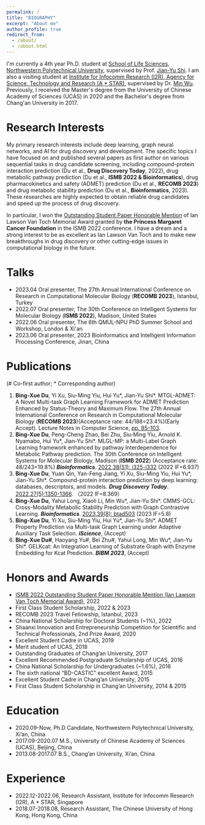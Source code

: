 ```yaml
---
permalink: /
title: "BIOGRAPHY"
excerpt: "About me"
author_profile: true
redirect_from: 
  - /about/
  - /about.html
---
```


I'm currently a 4th year Ph.D. student at [School of Life Sciences, Northwestern Polytechnical University](https://shengming.nwpu.edu.cn/Home.htm), supervised by Prof. [Jian-Yu Shi](https://www.researchgate.net/profile/Jian-Yu-Shi). I am also a visiting student at [Institute for Infocomm Research (I2R), Agency for Science, Technology and Research (A * STAR)](https://www.a-star.edu.sg/i2r), supervised by Dr. [Min Wu](https://sites.google.com/site/wumincf/home). Previously, I received the Master's degree from the University of Chinese Academy of Sciences (UCAS) in 2020 and the Bachelor's degree from Chang'an University in 2017.

Research Interests
======
My primary research interests include deep learning, graph neural networks, and AI for drug discovery and development. The specific topics I have focused on and published several papers as first author on various sequential tasks in drug candidate screening, including compound-protein interaction prediction (Du et al., **Drug Discovery Today**, 2022), drug metabolic pathway prediction (Du et al., **ISMB 2022 & Bioinformatics**), drug pharmacokinetics and safety (ADMET) prediction (Du et al., **RECOMB 2023**) and drug metabolic stability prediction (Du et al., **Bioinformatics**, 2023). These researches are highly expected to obtain reliable drug candidates and speed up the process of drug discovery.

In particular, I won the [Outstanding Student Paper Honorable Mention](https://www.iscb.org/ismb2022-general-info/award-winners) of Ian Lawson Van Toch Memorial Award granted by **the Princess Margaret Cancer Foundation** in the ISMB 2022 conference. I have a dream and a strong interest to be as excellent as Ian Lawson Van Toch and to make new breakthroughs in drug discovery or other cutting-edge issues in computational biology in the future. 

Talks
======
+ 2023.04 Oral presenter, The 27th Annual International Conference on Research in Computational Molecular Biology (**RECOMB 2023**), Istanbul, Turkey
+ 2022.07 Oral presenter, The 30th Conference on Intelligent Systems for Molecular Biology (**ISMB 2022**), Madison, United States
+ 2022.06 Oral presenter, The 6th QMUL-NPU PhD Summer School and Workshop, London & Xi'an
+ 2023.06 Oral presenter, 2023 Bioinformatics and Intelligent Information Processing Conference, Jinan, China

Publications
======
(# Co-first author; * Corresponding author)
1. **Bing-Xue Du**, Yi Xu, Siu-Ming Yiu, Hui Yu\*, Jian-Yu Shi\*. MTGL-ADMET: A Novel Multi-task Graph Learning Framework for ADMET Prediction Enhanced by Status-Theory and Maximum Flow. The 27th Annual International Conference on Research in Computational Molecular Biology (**RECOMB 2023**)(Acceptance rate: 44/188=23.4%)(Early Accept). Lecture Notes in Computer Science, [pp. 85–103](https://link.springer.com/chapter/10.1007/978-3-031-29119-7_6).
2. **Bing-Xue Du**, Peng-Cheng Zhao, Bei Zhu, Siu-Ming Yiu, Arnold K. Nyamabo, Hui Yu\*, Jian-Yu Shi\*. MLGL-MP: a Multi-Label Graph Learning framework enhanced by pathway Interdependence for Metabolic Pathway prediction. The 30th Conference on Intelligent Systems for Molecular Biology, Madison (**ISMB 2022**) (Acceptance rate: 48/243=19.8%) ***Bioinformatics***. [2022,38(S1): i325-i332](https://academic.oup.com/bioinformatics/article/38/Supplement_1/i325/6617514) (2022 IF=6.937)
3. **Bing-Xue Du**, Yuan Qin, Yan-Feng Jiang, Yi Xu, Siu-Ming Yiu, Hui Yu\*, Jian-Yu Shi\*. Compound-protein interaction prediction by deep learning: databases, descriptors, and models. ***Drug Discovery Today***. [2022,27(5):1350-1366](https://www.sciencedirect.com/science/article/pii/S1359644622000848). （2022 IF=8.369）
4. **Bing-Xue Du**, Yahui Long, Xiaoli Li, Min Wu\*, Jian-Yu Shi\*. CMMS-GCL: Cross-Modality Metabolic Stability Prediction with Graph Contrastive Learning. ***Bioinformatics***. [2023,39(8): btad503](https://academic.oup.com/bioinformatics/article/39/8/btad503/7241687) (2023 IF=5.8)
5. **Bing-Xue Du**, Yi Xu, Siu-Ming Yiu, Hui Yu\*, Jian-Yu Shi\*. ADMET Property Prediction via Multi-task Graph Learning under Adaptive Auxiliary Task Selection.
 ***iScience***, (Accept)
6. **Bing-Xue Du#**, Haoyang Yu#, Bei Zhu#, Yahui Long, Min Wu\*, Jian-Yu Shi\*. GELKcat: An Integration Learning of Substrate Graph with Enzyme Embedding for Kcat Prediction. ***BIBM 2023***, (Accept)

Honors and Awards
======
+ [ISMB 2022 Outstanding Student Paper Honorable Mention (Ian Lawson Van Toch Memorial Award)](https://www.iscb.org/ismb2022-general-info/award-winners), 2022
+ First Class Student Scholarship, 2022 & 2023
+ RECOMB 2023 Travel Fellowship, Istanbul, 2023
+ China National Scholarship for Doctoral Students (~1%), 2022
+ Shaanxi Innovation and Entrepreneurship Competition for Scientific and Technical Professionals, 2nd Prize Award, 2020
+ Excellent Student Cadre in UCAS, 2019
+ Merit student of UCAS, 2018
+ Outstanding Graduates of Chang’an University, 2017
+ Excellent Recommended Postgraduate Scholarship of UCAS, 2016
+ China National Scholarship for Undergraduates (~1.6%), 2016
+ The sixth national “BD-CASTIC” excellent Award, 2015
+ Excellent Student Cadre in Chang’an University, 2015
+ First Class Student Scholarship in Chang’an University, 2014 & 2015

Education
======
+ 2020.09-Now, Ph.D Candidate, Northwestern Polytechnical University, Xi’an, China
+ 2017.09-2020.07 M.S., University of Chinese Academy of Sciences (UCAS), Beijing, China
+ 2013.08-2017.07 B.S., Chang’an University, Xi’an, China

Experience
======
+ 2022.12-2022.06, Research Assistant, Institute for Infocomm Research (I2R), A * STAR, Singapore
+ 2018.07-2018.08, Research Assistant, The Chinese University of Hong Kong, Hong Kong, China
